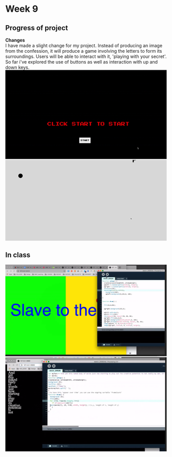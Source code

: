 # Week 9
## Progress of project 
__Changes__ <br>
I have made a slight change for my project. Instead of producing an image from the confession, it will produce a game involving the letters to form its surroundings. Users will be able to interact with it, 'playing with your secret'. So far i've explored the use of buttons as well as interaction with up and down keys. <br>
![](https://github.com/ChantelLai/Slave-to-the-Algorithm/blob/master/Week%209/StartGame.gif)
![](https://github.com/ChantelLai/Slave-to-the-Algorithm/blob/master/Week%209/GameProgess.gif)

## In class <br> 
![](https://github.com/ChantelLai/Slave-to-the-Algorithm/blob/master/Week%209/twoCanvases.png)
![](https://github.com/ChantelLai/Slave-to-the-Algorithm/blob/master/Week%209/Screen%20Shot%202020-09-25%20at%202.42.10%20pm.png)
